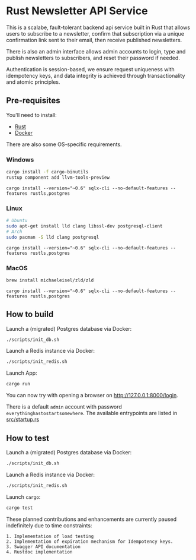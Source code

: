 # Rust Newsletter API Service

This is a scalabe, fault-tolerant backend api service built in Rust that allows users to subscribe to a newsletter, confirm that subscription via a unique confirmation link sent to their email, then receive published newsletters.

There is also an admin interface allows admin accounts to login, type and publish newsletters to subscribers, and reset their password if needed.  

Authentication is session-based, we ensure request uniqueness with idempotency keys, and data integrity is achieved through transactionality and atomic principles.    

## Pre-requisites

You'll need to install:

- [Rust](https://www.rust-lang.org/tools/install)
- [Docker](https://docs.docker.com/get-docker/)

There are also some OS-specific requirements.

### Windows
  
```bash
cargo install -f cargo-binutils
rustup component add llvm-tools-preview
```

```
cargo install --version="~0.6" sqlx-cli --no-default-features --features rustls,postgres
```

### Linux

```bash
# Ubuntu 
sudo apt-get install lld clang libssl-dev postgresql-client
# Arch 
sudo pacman -S lld clang postgresql
```

```
cargo install --version="~0.6" sqlx-cli --no-default-features --features rustls,postgres
```

### MacOS

```bash
brew install michaeleisel/zld/zld
```

```
cargo install --version="~0.6" sqlx-cli --no-default-features --features rustls,postgres
```

## How to build

Launch a (migrated) Postgres database via Docker:

```bash
./scripts/init_db.sh
```

Launch a Redis instance via Docker:

```bash
./scripts/init_redis.sh
```

Launch App:

```bash
cargo run
```

You can now try with opening a browser on http://127.0.0.1:8000/login.

There is a default `admin` account with password
`everythinghastostartsomewhere`. The available entrypoints are listed in
[src/startup.rs](https://github.com/jsjutzi/rust-zero-backend/blob/master/src/startup.rs#L62)

## How to test

Launch a (migrated) Postgres database via Docker:

```bash
./scripts/init_db.sh
```

Launch a Redis instance via Docker:

```bash
./scripts/init_redis.sh
```

Launch `cargo`:

```bash
cargo test 
```

These planned contributions and enhancements are currently paused indefinitely due to time constraints:

    1. Implementation of load testing
    2. Implementation of expiration mechanism for Idempotency keys.
    3. Swagger API documentation
    4. Rustdoc implementation
